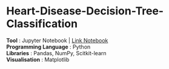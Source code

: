 # Heart-Disease-Decision-Tree-Classification

**Tool** : Jupyter Notebook | [Link Notebook](https://github.com/AmmanSajid1/Heart-Disease-Decision-Tree-Classification/blob/main/classification_tree_model.ipynb)<br>
**Programming Language** : Python <br>
**Libraries** : Pandas, NumPy, Scitkit-learn <br>
**Visualisation** : Matplotlib<br>
<br>
<br>
